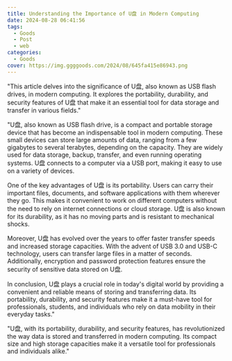 ```yaml
---
title: Understanding the Importance of U盘 in Modern Computing
date: 2024-08-28 06:41:56
tags:
  - Goods
  - Post
  - web
categories:
  - Goods
cover: https://img.ggggoods.com/2024/08/645fa415e86943.png
---
```


"This article delves into the significance of U盘, also known as USB flash drives, in modern computing. It explores the portability, durability, and security features of U盘 that make it an essential tool for data storage and transfer in various fields."

"U盘, also known as USB flash drive, is a compact and portable storage device that has become an indispensable tool in modern computing. These small devices can store large amounts of data, ranging from a few gigabytes to several terabytes, depending on the capacity. They are widely used for data storage, backup, transfer, and even running operating systems. U盘 connects to a computer via a USB port, making it easy to use on a variety of devices.

One of the key advantages of U盘 is its portability. Users can carry their important files, documents, and software applications with them wherever they go. This makes it convenient to work on different computers without the need to rely on internet connections or cloud storage. U盘 is also known for its durability, as it has no moving parts and is resistant to mechanical shocks.

Moreover, U盘 has evolved over the years to offer faster transfer speeds and increased storage capacities. With the advent of USB 3.0 and USB-C technology, users can transfer large files in a matter of seconds. Additionally, encryption and password protection features ensure the security of sensitive data stored on U盘.

In conclusion, U盘 plays a crucial role in today's digital world by providing a convenient and reliable means of storing and transferring data. Its portability, durability, and security features make it a must-have tool for professionals, students, and individuals who rely on data mobility in their everyday tasks."

"U盘, with its portability, durability, and security features, has revolutionized the way data is stored and transferred in modern computing. Its compact size and high storage capacities make it a versatile tool for professionals and individuals alike."

